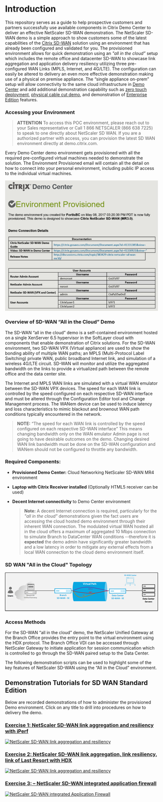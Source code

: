 # Introduction 

This repository serves as a guide to help prospective customers and partners successfully use available components in Citrix Demo Center to deliver an effective NetScaler SD-WAN demonstration. The NetScaler SD-WAN demo is a simple approach to show customers some of the latest capabilities of the [Citrix SD-WAN](https://www.citrix.com/products/netscaler-sd-wan/) solution using an environment that has already been configured and validated for you. The provisioned environment allows for quick demonstration using an *"all in the cloud”* setup which includes the remote office and datacenter SD-WAN to showcase link aggregation and application delivery resiliency utilizing three pre-configured WAN Links (MPLS, Internet, and 4G/LTE). The configuration can easily be altered to delivery an even more effective demonstration making use of a physical on premise appliance. The “single appliance on-prem” setup will allow connectivity to the same cloud infrastructure in [Demo Center](demo.citrix.com) and add additional demonstration capability such as [zero touch deployment](https://docs.citrix.com/en-us/netscaler-sd-wan/9-1/zero-touch-deployment-service.html), [physical cable cut demo](https://www.youtube.com/watch?v=Ts4b3JJACKI), and demonstration of [Enterprise Edition](https://www.citrix.com/products/netscaler-sd-wan/netscaler-data-sheet.html) features.

### Accessing your Environment

>**ATTENTION** To access this POC environment, please reach out to your Sales representative or Call 1 866 NETSCALER (866 638 7225) to speak to one directly about NetScaler SD WAN. If you are a authorized partner with access, you can provision the latest SD WAN environment directly at demo.citrix.com.

Every Demo Center demo environment gets provisioned with all the required pre-configured virtual machines needed to demonstrate the solution.  The Environment Provisioned email will contain all the detail on how to connect into your personal environment, including public IP access to the individual virtual machines.

![provision email](./images/provision-details.png)

### Overview of SD-WAN “All in the Cloud” Demo

The SD-WAN “all in the cloud” demo is a self-contained environment hosted on a single XenServer 6.5 hypervisor in the SoftLayer cloud with components that enable demonstration of Citrix solutions. For the SD-WAN environment, two SD-WAN VPX (Virtual appliance) are used to show the bonding ability of multiple WAN paths; an MPLS (Multi-Protocol Label Switching) private WAN, public broadband Internet link, and simulation of a wireless 4G/LTE circuit. SD-WAN will monitor and utilize the aggregated bandwidth on the links to provide a virtualized path between the remote office and the data center site.

The Internet and MPLS WAN links are simulated with a virtual WAN emulator between the SD-WAN VPX devices.  The speed for each WAN link is controlled by the speed configured on each respective SD-WAN interface and must be altered through the Configuration Editor tool and Change Management process.  The WANem device can be used to induce latency and loss characteristics to mimic blackout and brownout WAN path conditions typically encountered in the network.

>**NOTE:** “The speed for each WAN link is controlled by the speed configured on each respective SD-WAN interface” This means changing bandwidth only on the WAN emulator Admin page is not going to have desirable outcomes on the demo. Changing desired WAN link bandwidth must be done on the SD-WAN configuration and WANem should not be configured to throttle any bandwidth.

### Required Components:

* **Provisioned Demo Center:** Cloud Networking NetScaler SD-WAN MR4 environment
* **Laptop with Citrix Receiver installed** (Optionally HTML5 receiver can be used)
* **Decent Internet connectivity** to Demo Center environment

  >**Note:** A decent Internet connection is required, particularly for the *"all in the cloud"* demonstrations given the fact users are accessing the cloud hosted demo environment through their inherent WAN connection. The modulated virtual WAN hosted all in the cloud offers a maximum of aggregated 10 Mbps connection to simulate Branch to DataCenter WAN conditions --therefore it is **expected** the demo admin have significantly greater bandwidth and a low latency in order to mitigate any external effects from a local WAN connection to the cloud demo environment itself. 

### SD WAN "All in the Cloud" Topology 

![All in the Cloud Topology](./images/topology.png)

### Access Methods

For the SD-WAN “all in the cloud” demo, the NetScaler Unified Gateway at the Branch Office provides the entry point to the virtual environment using the HDX protocol. The Branch Office VDI can be accessed through NetScaler Gateway to initiate application for session communication which is controlled to go through the SD-WAN paired setup to the Data Center.

The following demonstration scripts can be used to highlight some of the key features of NetScaler SD-WAN using the “All in the Cloud” environment.

## Demonstration Tutorials for SD WAN Standard Edition 

Below are recorded demonstrations of how to administer the provisioned Demo environment. Click on any title to drill into procedures on how to delivery the demo.

### [Exercise 1: NetScaler SD-WAN link aggregation and resiliency with iPerf](./Exercise-1)

[![NetScaler SD-WAN link aggregation and resiliency](https://img.youtube.com/vi/ohr9u6fCjuc/0.jpg)](https://www.youtube.com/watch?v=ohr9u6fCjuc "Virtual Cable Cut Demo with iPerf")

### [Exercise 2: NetScaler SD-WAN link aggregation, link resiliency, link of Last Resort with HDX](./Exercise-2)

[![NetScaler SD-WAN link aggregation and resiliency](https://img.youtube.com/vi/RtR_8pRyaZc/0.jpg)](https://www.youtube.com/watch?v=RtR_8pRyaZc "Virtual Cable Cut Demo with HDX")

### [Exercise 3: – NetScaler SD-WAN integrated application firewall ](./Exercise-3)

[![NetScaler SD-WAN integrated Application Firewall](https://img.youtube.com/vi/0rZGgmiUyns/0.jpg)](https://www.youtube.com/watch?v=0rZGgmiUyns "Application Firewall")







